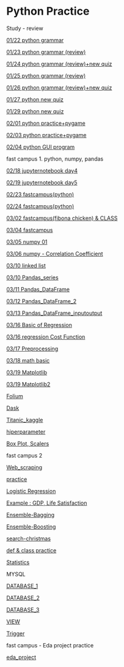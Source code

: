 # Python Practice

Study - review

[01/22 python grammar](Python%20Practice%204d95aad8d0ec4a37acbf0015ab27ba8f/01%2022%20python%20grammar%20ae3ae1ee5f034267bd4c1f76c151caef.md)

[01/23 python grammar (review)](Python%20Practice%204d95aad8d0ec4a37acbf0015ab27ba8f/01%2023%20python%20grammar%20(review)%2085397ae339844430ae27360d74372733.md)

[01/24 python grammar (review)+new quiz](Python%20Practice%204d95aad8d0ec4a37acbf0015ab27ba8f/01%2024%20python%20grammar%20(review)+new%20quiz%20973a3f988a334259bc873dc257f57978.md)

[01/25 python grammar (review)](Python%20Practice%204d95aad8d0ec4a37acbf0015ab27ba8f/01%2025%20python%20grammar%20(review)%2075e6b08b2dc9425080da52bbafdf43fb.md)

[01/26 python grammar (review)+new quiz](Python%20Practice%204d95aad8d0ec4a37acbf0015ab27ba8f/01%2026%20python%20grammar%20(review)+new%20quiz%206ff84954384a454cb2400ff8d08b4e81.md)

[01/27 python new quiz](Python%20Practice%204d95aad8d0ec4a37acbf0015ab27ba8f/01%2027%20python%20new%20quiz%20522325badba04009ae49b30aae01730e.md)

[01/29 python new quiz](Python%20Practice%204d95aad8d0ec4a37acbf0015ab27ba8f/01%2029%20python%20new%20quiz%205468acbd01e34fc1adba800677aca51f.md)

[02/01 python practice+pygame](Python%20Practice%204d95aad8d0ec4a37acbf0015ab27ba8f/02%2001%20python%20practice+pygame%209c7548d320784091b694da014effe00e.md)

[02/03 python practice+pygame](Python%20Practice%204d95aad8d0ec4a37acbf0015ab27ba8f/02%2003%20python%20practice+pygame%209b15132eeb174be9942074e3fcf7089f.md)

[02/04 python GUI program](Python%20Practice%204d95aad8d0ec4a37acbf0015ab27ba8f/02%2004%20python%20GUI%20program%20fadede5ac63748d29ef0a21407c839ca.md)

fast campus 1. python, numpy, pandas

[02/18 jupyternotebook day4](Python%20Practice%204d95aad8d0ec4a37acbf0015ab27ba8f/02%2018%20jupyternotebook%20day4%20f60ab3e86809427d979d25fdc737da3d.md)

[02/19 jupyternotebook day5](Python%20Practice%204d95aad8d0ec4a37acbf0015ab27ba8f/02%2019%20jupyternotebook%20day5%203f4a4de6169d442da8e64c7fa7bef546.md)

[02/23 fastcampus(python)](Python%20Practice%204d95aad8d0ec4a37acbf0015ab27ba8f/02%2023%20fastcampus(python)%208f89fb365d6e4974a5328db2a4936b11.md)

[02/24 fastcampus(python)](Python%20Practice%204d95aad8d0ec4a37acbf0015ab27ba8f/02%2024%20fastcampus(python)%200be1e515517f42e1b62aad82e49d8a23.md)

[03/02 fastcampus(fibona chicken) & CLASS](Python%20Practice%204d95aad8d0ec4a37acbf0015ab27ba8f/03%2002%20fastcampus(fibona%20chicken)%20&%20CLASS%204d9b4685d3294502818c287553e23256.md)

[03/04 fastcampus](Python%20Practice%204d95aad8d0ec4a37acbf0015ab27ba8f/03%2004%20fastcampus%202bfc350740af4b3198cc6bd6613a05e7.md)

[03/05 numpy 01](Python%20Practice%204d95aad8d0ec4a37acbf0015ab27ba8f/03%2005%20numpy%2001%20425e97cb18ca4e38828aed3f7900fa38.md)

[03/06 numpy - Correlation Coefficient](Python%20Practice%204d95aad8d0ec4a37acbf0015ab27ba8f/03%2006%20numpy%20-%20Correlation%20Coefficient%20651212326b1c4c72be5b272253fa7d77.md)

[03/10 linked list](Python%20Practice%204d95aad8d0ec4a37acbf0015ab27ba8f/03%2010%20linked%20list%202dca4439670a45148808962f76e6ccc4.md)

[03/10 Pandas_series](Python%20Practice%204d95aad8d0ec4a37acbf0015ab27ba8f/03%2010%20Pandas_series%20fd707da28dd6468ab2b589f06d5c2e60.md)

[03/11 Pandas_DataFrame](Python%20Practice%204d95aad8d0ec4a37acbf0015ab27ba8f/03%2011%20Pandas_DataFrame%20a098f3edcc1e4105a80c9c79da5ba7ee.md)

[03/12 Pandas_DataFrame_2](Python%20Practice%204d95aad8d0ec4a37acbf0015ab27ba8f/03%2012%20Pandas_DataFrame_2%20a339e9cdbfda45609791f105f3d59176.md)

[03/13 Pandas_DataFrame_inputoutput](Python%20Practice%204d95aad8d0ec4a37acbf0015ab27ba8f/03%2013%20Pandas_DataFrame_inputoutput%2082e5e7a677ca456bbb1ef15ec6687539.md)

[03/16 Basic of Regression](Python%20Practice%204d95aad8d0ec4a37acbf0015ab27ba8f/03%2016%20Basic%20of%20Regression%204638f56862394a209fb8c57412212eb3.md)

[03/16 regression Cost Function](Python%20Practice%204d95aad8d0ec4a37acbf0015ab27ba8f/03%2016%20regression%20Cost%20Function%20484740d78af3487f8c9958ef2aabb8df.md)

[03/17 Preprocessing](Python%20Practice%204d95aad8d0ec4a37acbf0015ab27ba8f/03%2017%20Preprocessing%209b9dbe2b5d334c95a17cca9b9f1e6280.md)

[03/18 math basic](Python%20Practice%204d95aad8d0ec4a37acbf0015ab27ba8f/03%2018%20math%20basic%2011bf88a05f7c4d27bf21cb7c957baf58.md)

[03/19 Matplotlib](Python%20Practice%204d95aad8d0ec4a37acbf0015ab27ba8f/03%2019%20Matplotlib%2088a5778725804ffa96ee521dbe5c661e.md)

[03/19 Matplotlib2](Python%20Practice%204d95aad8d0ec4a37acbf0015ab27ba8f/03%2019%20Matplotlib2%203bec0adb1e8b4a548a6cbec055d5c07b.md)

[Folium](Python%20Practice%204d95aad8d0ec4a37acbf0015ab27ba8f/Folium%202b0f7b68657e49bdbc383fc60cb57f8f.md)

[Dask](Python%20Practice%204d95aad8d0ec4a37acbf0015ab27ba8f/Dask%206b01b2959dff4debb74b1df6bdf8ae62.md)

[Titanic_kaggle](Python%20Practice%204d95aad8d0ec4a37acbf0015ab27ba8f/Titanic_kaggle%20cfa84db7cf664ba68c820253d071014c.md)

[hiperparameter](Python%20Practice%204d95aad8d0ec4a37acbf0015ab27ba8f/hiperparameter%2063dbbf4a57704f4aafa6d50d8cbd6981.md)

[Box Plot, Scalers](Python%20Practice%204d95aad8d0ec4a37acbf0015ab27ba8f/Box%20Plot,%20Scalers%20973e02ea6f8346739fe0add4c1751400.md)

fast campus 2

[Web_scraping](Python%20Practice%204d95aad8d0ec4a37acbf0015ab27ba8f/Web_scraping%203ffa85ce8a1f4c5087000ece9b393c50.md)

[practice](Python%20Practice%204d95aad8d0ec4a37acbf0015ab27ba8f/practice%20be0c7978ab3540db9655a8fe78737ec1.md)

[Logistic Regression](Python%20Practice%204d95aad8d0ec4a37acbf0015ab27ba8f/Logistic%20Regression%20e85ccf01bbfb4cc0b352d55178159532.md)

[Example : GDP, Life Satisfaction](Python%20Practice%204d95aad8d0ec4a37acbf0015ab27ba8f/Example%20GDP,%20Life%20Satisfaction%20a05df72d420b41918a657e4c90b68032.md)

[Ensemble-Bagging](Python%20Practice%204d95aad8d0ec4a37acbf0015ab27ba8f/Ensemble-Bagging%20b769ff09b8c746f58f4f4e23f5f4433c.md)

[Ensemble-Boosting](Python%20Practice%204d95aad8d0ec4a37acbf0015ab27ba8f/Ensemble-Boosting%204edddca23f914501be408dec0d240f71.md)

[search-christmas](Python%20Practice%204d95aad8d0ec4a37acbf0015ab27ba8f/search-christmas%2013d84a8888fb4dc899c4364b94f42c00.md)

[def & class practice](Python%20Practice%204d95aad8d0ec4a37acbf0015ab27ba8f/def%20&%20class%20practice%20269036de5f1147ebadbfaf9c7191c5ed.md)

[Statistics](Python%20Practice%204d95aad8d0ec4a37acbf0015ab27ba8f/Statistics%202841012fb19a46f3a46ba2ff2d751c78.md)

MYSQL

[DATABASE_1](Python%20Practice%204d95aad8d0ec4a37acbf0015ab27ba8f/DATABASE_1%20b69b0c81814a4304a9361a2a81fc162e.md)

[DATABASE_2](Python%20Practice%204d95aad8d0ec4a37acbf0015ab27ba8f/DATABASE_2%201021b693b1d643a8b189f194d9c201e1.md)

[DATABASE_3](Python%20Practice%204d95aad8d0ec4a37acbf0015ab27ba8f/DATABASE_3%205956ade27fb346468863c9ec2c35cdce.md)

[VIEW](Python%20Practice%204d95aad8d0ec4a37acbf0015ab27ba8f/VIEW%2000e84cf52b3946938d5bf28c10eedd96.md)

[Trigger](Python%20Practice%204d95aad8d0ec4a37acbf0015ab27ba8f/Trigger%20f2fe6cb7d9d5427fa6aef9ec57c08806.md)

fast campus - Eda project practice

[eda_project](Python%20Practice%204d95aad8d0ec4a37acbf0015ab27ba8f/eda_project%2094efa31c17f34ca5b01ecad364008846.md)
